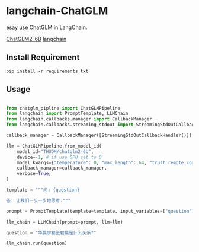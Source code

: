# langchain-ChatGLM

esay use ChatGLM in LangChain.

[ChatGLM2-6B](https://github.com/THUDM/ChatGLM2-6B)
[langchain](https://github.com/hwchase17/langchain)

## Install Requirement
```
pip install -r requirements.txt
```

## Usage
```python

from chatglm_pipline import ChatGLMPipeline
from langchain import PromptTemplate, LLMChain
from langchain.callbacks.manager import CallbackManager
from langchain.callbacks.streaming_stdout import StreamingStdOutCallbackHandler

callback_manager = CallbackManager([StreamingStdOutCallbackHandler()])

llm = ChatGLMPipeline.from_model_id(
    model_id="THUDM/chatglm2-6b",
    device=-1, # if use GPU set to 0
    model_kwargs={"temperature": 0, "max_length": 64, "trust_remote_code": True},
    callback_manager=callback_manager, 
    verbose=True,
)

template = """问: {question}

答: 让我们一步一步地思考."""

prompt = PromptTemplate(template=template, input_variables=["question"])

llm_chain = LLMChain(prompt=prompt, llm=llm)

question = "华晨宇和张碧晨是什么关系?"

llm_chain.run(question)

```